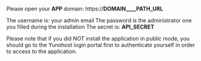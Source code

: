Please open your __APP__ domain: https://__DOMAIN____PATH_URL__

The username is: your admin email
The password is the administrator one you filled during the installation
The secret is: __API_SECRET__

Please note that if you did NOT install the application in public mode, you should go to the Yunohost login portal first to authenticate yourself in order to access to the application.
